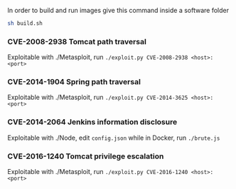 In order to build and run images give this command inside a software folder

```sh
sh build.sh
```

### CVE-2008-2938 Tomcat path traversal
Exploitable with ./Metasploit, run `./exploit.py CVE-2008-2938 <host>:<port>`

### CVE-2014-1904 Spring path traversal
Exploitable with ./Metasploit, run `./exploit.py CVE-2014-3625 <host>:<port>`

### CVE-2014-2064 Jenkins information disclosure
Exploitable with ./Node, edit `config.json` while in Docker, run `./brute.js`

### CVE-2016-1240 Tomcat privilege escalation
Exploitable with ./Metasploit, run `./exploit.py CVE-2016-1240 <host>:<port>`